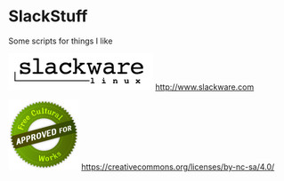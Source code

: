 SlackStuff
==========

Some scripts for things I like

![The Slackware Linux Project](logo/slackware.png)
http://www.slackware.com


![CC BY-NC-SA 4.0](logo/seal.png)
https://creativecommons.org/licenses/by-nc-sa/4.0/
